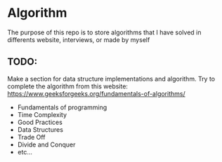 # Algorithm

The purpose of this repo is to store algorithms that I have solved in differents website, interviews, or made by myself

## TODO:

Make a section for data structure implementations and algorithm.
Try to complete the algorithm from this website: https://www.geeksforgeeks.org/fundamentals-of-algorithms/

* Fundamentals of programming
* Time Complexity
* Good Practices
* Data Structures
* Trade Off
* Divide and Conquer
* etc...
